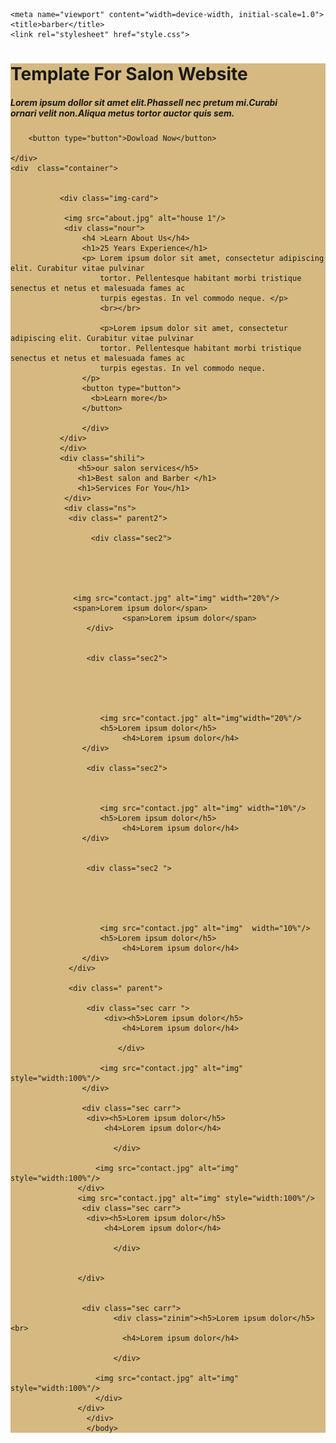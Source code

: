  
<!DOCTYPE html>
<html lang="en">
<head>
   
    <meta name="viewport" content="width=device-width, initial-scale=1.0">
    <title>barber</title>
    <link rel="stylesheet" href="style.css">
</head>
<body>
    <div class="hello" style="background-color: #D5B981;">
        <h1>Template For Salon Website</h1>
        <h5>Lorem ipsum dollor sit amet elit.Phassell nec pretum mi.Curabi<br> ornari
            velit non.Aliqua metus tortor auctor quis sem.
        </h5>
        
        <button type="button">Dowload Now</button>
        
    </div>
    <div  class="container">
        
            
               <div class="img-card">
                   
                <img src="about.jpg" alt="house 1"/>
                <div class="nour">
                    <h4 >Learn About Us</h4>
                    <h1>25 Years Experience</h1>
                    <p> Lorem ipsum dolor sit amet, consectetur adipiscing elit. Curabitur vitae pulvinar 
                        tortor. Pellentesque habitant morbi tristique senectus et netus et malesuada fames ac 
                        turpis egestas. In vel commodo neque. </p>
                        <br></br>
                        
                        <p>Lorem ipsum dolor sit amet, consectetur adipiscing elit. Curabitur vitae pulvinar 
                        tortor. Pellentesque habitant morbi tristique senectus et netus et malesuada fames ac 
                        turpis egestas. In vel commodo neque.
                    </p>
                    <button type="button">
                      <b>Learn more</b>
                    </button>
                    
                    </div>
               </div>
               </div>
               <div class="shili">
                   <h5>our salon services</h5>
                   <h1>Best salon and Barber </h1>
                   <h1>Services For You</h1>
                </div>
                <div class="ns">
                 <div class=" parent2">
                      
                      <div class="sec2">
                         
                 
                             
                         
                        
                  <img src="contact.jpg" alt="img" width="20%"/>
                  <span>Lorem ipsum dolor</span>
                             <span>Lorem ipsum dolor</span>
                     </div>
 
                 
                     <div class="sec2">
                         
                             
                 
                            
                        
                        <img src="contact.jpg" alt="img"width="20%"/>
                        <h5>Lorem ipsum dolor</h5>
                             <h4>Lorem ipsum dolor</h4>
                    </div>
                 
                     <div class="sec2">
                         
                            
                        
                        <img src="contact.jpg" alt="img" width="10%"/>
                        <h5>Lorem ipsum dolor</h5>
                             <h4>Lorem ipsum dolor</h4>
                    </div>
                 
                 
                     <div class="sec2 ">
                         
                             
                 
                     
                        
                        <img src="contact.jpg" alt="img"  width="10%"/>
                        <h5>Lorem ipsum dolor</h5>
                             <h4>Lorem ipsum dolor</h4>
                    </div>
                 </div>
                
                 <div class=" parent">
                      
                     <div class="sec carr ">
                         <div><h5>Lorem ipsum dolor</h5>
                             <h4>Lorem ipsum dolor</h4>
                 
                            </div>
                        
                        <img src="contact.jpg" alt="img" style="width:100%"/>
                    </div>
                 
                    <div class="sec carr">
                     <div><h5>Lorem ipsum dolor</h5>
                         <h4>Lorem ipsum dolor</h4>
                 
                           </div>
                       
                       <img src="contact.jpg" alt="img" style="width:100%"/>
                   </div>
                   <img src="contact.jpg" alt="img" style="width:100%"/>
                    <div class="sec carr">
                     <div><h5>Lorem ipsum dolor</h5>
                         <h4>Lorem ipsum dolor</h4>
                 
                           </div>
                       
                      
                   </div>
                 
                 
                    <div class="sec carr">
                           <div class="zinim"><h5>Lorem ipsum dolor</h5><br>
                             <h4>Lorem ipsum dolor</h4>
                 
                           </div>
                       
                       <img src="contact.jpg" alt="img" style="width:100%"/>
                       </div>
                   </div>
                     </div>
                     </body>

